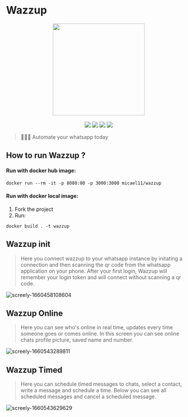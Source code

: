 # Wazzup

<p align=center>
    <img src="https://encrypted-tbn0.gstatic.com/images?q=tbn:ANd9GcSMdnSP0ajaCj_L4vY_1onlcQ44VAg69_VRvg&usqp=CAU" width=250>
  <br>
  <br>
  <img src="https://img.shields.io/badge/License-MIT-yellow.svg">
<img src="https://img.shields.io/badge/License-Apache%202.0-blue.svg">
  <img src="https://img.shields.io/badge/WhatsApp-BOT-brightgreen">
    <img src="https://img.shields.io/badge/automation-bot-red">
</p>

> 👩🏽‍💻 Automate your whatsapp today

## How to run Wazzup ?

#### Run with docker hub image:

```
docker run --rm -it -p 8080:80 -p 3000:3000 micael11/wazzup
```

#### Run with docker local image:

1. Fork the project
2. Run:

```
docker build . -t wazzup
```

## Wazzup init
> Here you connect wazzup to your whatsapp instance by initating a connection and then scanning the qr code from the whatsapp application on your phone. After your first login, Wazzup will remember your login token and will connect without scanning a qr code.



![screely-1660458108604](https://user-images.githubusercontent.com/14940062/184669452-172ef7a8-c047-4eaa-8603-3be0af4de759.png)


## Wazzup Online
> Here you can see who's online in real time, updates every time someone goes or comes online. In this screen you can see online chats profile picture, saved name and number.


![screely-1660543289811](https://user-images.githubusercontent.com/14940062/184669775-8a04a389-c183-44f5-8b9f-1f75461e1e99.png)


## Wazzup Timed
> Here you can schedule timed messages to chats, select a contact, write a message and schedule a time.
Below you can see all scheduled messages and cancel a scheduled message.

![screely-1660543629629](https://user-images.githubusercontent.com/14940062/184669967-89732a84-456a-4516-a369-28674ca8e639.png)






